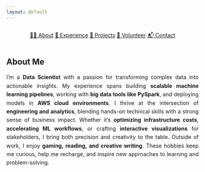 ```yaml
---
layout: default
---
```


<link rel="stylesheet" href="/assets/css/style.css">

<!-- NAVIGATION BAR -->
<div style="display: flex; flex-wrap: wrap; gap: 10px; justify-content: center; margin-bottom: 25px;">

  <a href="/index.html" class="nav-button">🙋‍♀️ About</a>
  <a href="/experience.html" class="nav-button">💼 Experience</a>
  <a href="/projects.html" class="nav-button">📁 Projects</a>
  <a href="/volunteer.html" class="nav-button">🤝 Volunteer</a>
  <a href="#contact" class="nav-button">📬 Contact</a>

</div>

<!-- ABOUT ME SECTION -->
## About Me

<div style="text-align: justify; text-justify: inter-word; line-height: 1.6;">
I’m a <strong>Data Scientist</strong> with a passion for transforming complex data into actionable insights. My experience spans building <strong>scalable machine learning pipelines</strong>, working with <strong>big data tools like PySpark</strong>, and deploying models in <strong>AWS cloud environments</strong>. I thrive at the intersection of <strong>engineering and analytics</strong>, blending hands-on technical skills with a strong sense of business impact. Whether it’s <strong>optimizing infrastructure costs</strong>, <strong>accelerating ML workflows</strong>, or crafting <strong>interactive visualizations</strong> for stakeholders, I bring both precision and creativity to the table. Outside of work, I enjoy <strong>gaming, reading, and creative writing</strong>. These hobbies keep me curious, help me recharge, and inspire new approaches to learning and problem-solving.
</div>
